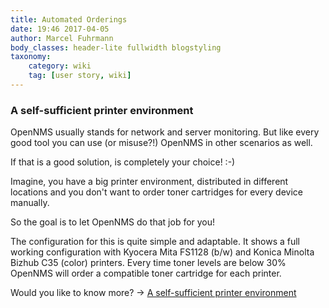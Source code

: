 ```yaml
---
title: Automated Orderings
date: 19:46 2017-04-05
author: Marcel Fuhrmann
body_classes: header-lite fullwidth blogstyling
taxonomy:
    category: wiki
    tag: [user story, wiki]
---
```


### A self-sufficient printer environment

OpenNMS usually stands for network and server monitoring. But like every good tool you can use (or misuse?!) OpenNMS in other scenarios as well.

If that is a good solution, is completely your choice! :-)

Imagine, you have a big printer environment, distributed in different locations and you don't want to order toner cartridges for every device manually.

So the goal is to let OpenNMS do that job for you!

The configuration for this is quite simple and adaptable. It shows a full working configuration with Kyocera Mita FS1128 (b/w) and Konica Minolta Bizhub C35 (color) printers. Every time toner levels are below 30% OpenNMS will order a compatible toner cartridge for each printer.

Would you like to know more? -> [A self-sufficient printer environment](https://wiki.opennms.org/wiki/Automated_ordering_of_consumables)
